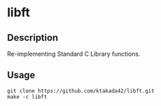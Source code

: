 # libft
## Description
Re-implementing Standard C Library functions.
## Usage
```
git clone https://github.com/ktakada42/libft.git
make -c libft
```
